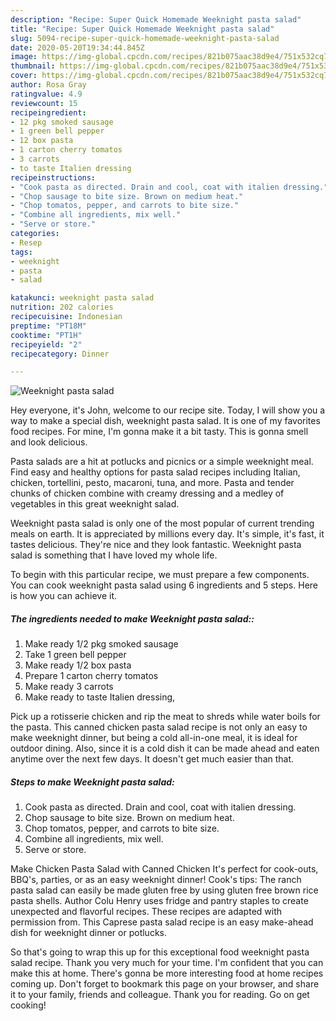 ```yaml
---
description: "Recipe: Super Quick Homemade Weeknight pasta salad"
title: "Recipe: Super Quick Homemade Weeknight pasta salad"
slug: 5094-recipe-super-quick-homemade-weeknight-pasta-salad
date: 2020-05-20T19:34:44.845Z
image: https://img-global.cpcdn.com/recipes/821b075aac38d9e4/751x532cq70/weeknight-pasta-salad-recipe-main-photo.jpg
thumbnail: https://img-global.cpcdn.com/recipes/821b075aac38d9e4/751x532cq70/weeknight-pasta-salad-recipe-main-photo.jpg
cover: https://img-global.cpcdn.com/recipes/821b075aac38d9e4/751x532cq70/weeknight-pasta-salad-recipe-main-photo.jpg
author: Rosa Gray
ratingvalue: 4.9
reviewcount: 15
recipeingredient:
- 12 pkg smoked sausage
- 1 green bell pepper
- 12 box pasta
- 1 carton cherry tomatos
- 3 carrots
- to taste Italien dressing
recipeinstructions:
- "Cook pasta as directed. Drain and cool, coat with italien dressing."
- "Chop sausage to bite size. Brown on medium heat."
- "Chop tomatos, pepper, and carrots to bite size."
- "Combine all ingredients, mix well."
- "Serve or store."
categories:
- Resep
tags:
- weeknight
- pasta
- salad

katakunci: weeknight pasta salad
nutrition: 202 calories
recipecuisine: Indonesian
preptime: "PT18M"
cooktime: "PT1H"
recipeyield: "2"
recipecategory: Dinner

---
```



![Weeknight pasta salad](https://img-global.cpcdn.com/recipes/821b075aac38d9e4/751x532cq70/weeknight-pasta-salad-recipe-main-photo.jpg)

Hey everyone, it's John, welcome to our recipe site. Today, I will show you a way to make a special dish, weeknight pasta salad. It is one of my favorites food recipes. For mine, I'm gonna make it a bit tasty. This is gonna smell and look delicious.

Pasta salads are a hit at potlucks and picnics or a simple weeknight meal. Find easy and healthy options for pasta salad recipes including Italian, chicken, tortellini, pesto, macaroni, tuna, and more. Pasta and tender chunks of chicken combine with creamy dressing and a medley of vegetables in this great weeknight salad.

Weeknight pasta salad is only one of the most popular of current trending meals on earth. It is appreciated by millions every day. It's simple, it's fast, it tastes delicious. They're nice and they look fantastic. Weeknight pasta salad is something that I have loved my whole life.


To begin with this particular recipe, we must prepare a few components. You can cook weeknight pasta salad using 6 ingredients and 5 steps. Here is how you can achieve it.

##### The ingredients needed to make Weeknight pasta salad::

1. Make ready 1/2 pkg smoked sausage
1. Take 1 green bell pepper
1. Make ready 1/2 box pasta
1. Prepare 1 carton cherry tomatos
1. Make ready 3 carrots
1. Make ready to taste Italien dressing,


Pick up a rotisserie chicken and rip the meat to shreds while water boils for the pasta. This canned chicken pasta salad recipe is not only an easy to make weeknight dinner, but being a cold all-in-one meal, it is ideal for outdoor dining. Also, since it is a cold dish it can be made ahead and eaten anytime over the next few days. It doesn&#39;t get much easier than that. 

##### Steps to make Weeknight pasta salad:

1. Cook pasta as directed. Drain and cool, coat with italien dressing.
1. Chop sausage to bite size. Brown on medium heat.
1. Chop tomatos, pepper, and carrots to bite size.
1. Combine all ingredients, mix well.
1. Serve or store.


Make Chicken Pasta Salad with Canned Chicken It&#39;s perfect for cook-outs, BBQ&#39;s, parties, or as an easy weeknight dinner! Cook&#39;s tips: The ranch pasta salad can easily be made gluten free by using gluten free brown rice pasta shells. Author Colu Henry uses fridge and pantry staples to create unexpected and flavorful recipes. These recipes are adapted with permission from. This Caprese pasta salad recipe is an easy make-ahead dish for weeknight dinner or potlucks. 

So that's going to wrap this up for this exceptional food weeknight pasta salad recipe. Thank you very much for your time. I'm confident that you can make this at home. There's gonna be more interesting food at home recipes coming up. Don't forget to bookmark this page on your browser, and share it to your family, friends and colleague. Thank you for reading. Go on get cooking!
